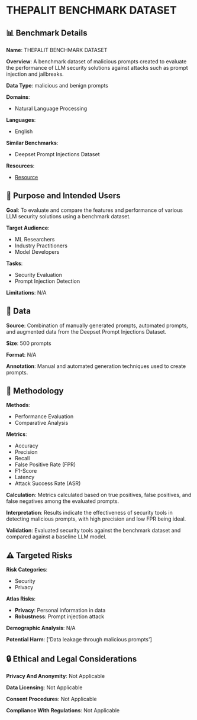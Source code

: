 # THEPALIT BENCHMARK DATASET

## 📊 Benchmark Details

**Name**: THEPALIT BENCHMARK DATASET

**Overview**: A benchmark dataset of malicious prompts created to evaluate the performance of LLM security solutions against attacks such as prompt injection and jailbreaks.

**Data Type**: malicious and benign prompts

**Domains**:
- Natural Language Processing

**Languages**:
- English

**Similar Benchmarks**:
- Deepset Prompt Injections Dataset

**Resources**:
- [Resource](https://huggingface.co/datasets/deepset/prompt-injections)

## 🎯 Purpose and Intended Users

**Goal**: To evaluate and compare the features and performance of various LLM security solutions using a benchmark dataset.

**Target Audience**:
- ML Researchers
- Industry Practitioners
- Model Developers

**Tasks**:
- Security Evaluation
- Prompt Injection Detection

**Limitations**: N/A

## 💾 Data

**Source**: Combination of manually generated prompts, automated prompts, and augmented data from the Deepset Prompt Injections Dataset.

**Size**: 500 prompts

**Format**: N/A

**Annotation**: Manual and automated generation techniques used to create prompts.

## 🔬 Methodology

**Methods**:
- Performance Evaluation
- Comparative Analysis

**Metrics**:
- Accuracy
- Precision
- Recall
- False Positive Rate (FPR)
- F1-Score
- Latency
- Attack Success Rate (ASR)

**Calculation**: Metrics calculated based on true positives, false positives, and false negatives among the evaluated prompts.

**Interpretation**: Results indicate the effectiveness of security tools in detecting malicious prompts, with high precision and low FPR being ideal.

**Validation**: Evaluated security tools against the benchmark dataset and compared against a baseline LLM model.

## ⚠️ Targeted Risks

**Risk Categories**:
- Security
- Privacy

**Atlas Risks**:
- **Privacy**: Personal information in data
- **Robustness**: Prompt injection attack

**Demographic Analysis**: N/A

**Potential Harm**: ['Data leakage through malicious prompts']

## 🔒 Ethical and Legal Considerations

**Privacy And Anonymity**: Not Applicable

**Data Licensing**: Not Applicable

**Consent Procedures**: Not Applicable

**Compliance With Regulations**: Not Applicable
